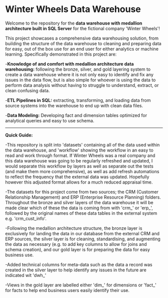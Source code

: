 # Winter Wheels Data Warehouse

Welcome to the repository for the **data warehouse with medallion architecture built in SQL Server** for the fictional company 'Winter Wheels'!  


This project showcases a comprehensive data warehousing solution, from building the structure of the data warehouse to cleaning and preparing 
data for easy, out of the box use for an end user for either analytics or machine learning.
Specifically demonstrated in this project are:

-**Knowledge of and comfort with medallion architecture data warehousing:** following the bronze, silver, and gold layering system to create a data warehouse
where it is not only easy to identify and fix any issues in the data flow, but is also simple for whoever is using the data to perform data analysis without 
having to struggle to understand, extract, or clean confusing data.

-**ETL Pipelines in SQL:** extracting, transforming, and loading data from source systems into the warehouse to end up with clean data files.

-**Data Modeling:** Developing fact and dimension tables optimized for analytical queries and easy to use schema.


---------------------------


**Quick Guide:**

-This repository is split into 'datasets' containing all of the data used within the data warehouse, and 'workflow' showing the workflow in an easy to read and work through format. If
Winter Wheels was a real company and this data warehouse was going to be regularly refreshed and updated, I would separate this workflow by layers as well as separate out the tests (and
make them more comprehensive), as well as add refresh automations to reflect the frequency that the external data was updated. Hopefully however this adjusted format allows for a much reduced
appraisal time.

-The datasets for this project come from two sources; the CRM (Customer Relationship Management) and ERP (Enterprise Resource Planning) folders. Throughout the 
bronze and silver layers of the data warehouse it will be made clear which of these the data is coming from with 'crm_' or 'erp_', followed by the original names of these data tables 
in the external system e.g. 'crm_cust_info'.

-Following the medallion architecture structure, the bronze layer is exclusively for landing the data in our database from the external CRM and ERP sources, the silver
layer is for cleaning, standardising, and augmenting the data as necessary (e.g. to add key columns to allow for joins and schema creation), and our gold layer is for 
preparing the data for easy business use.

-Added technical columns for meta-data such as the data a record was created in the silver layer to help identify any issues in the future are indicated wit 'dwh_'

-Views in the gold layer are labelled either 'dim_' for dimensions or 'fact_' for facts to help end business users easily identify their use.

